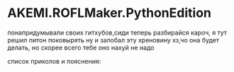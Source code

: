 # AKEMI.ROFLMaker.PythonEdition

понапридумывали своих гитхубов,сиди теперь разбирайся
кароч, я тут решил питон поковырять ну и залобал эту хреновину
хз,чо она будет делать, но скорее всего тебе оно нахуй не надо

список приколов и пояснения:
